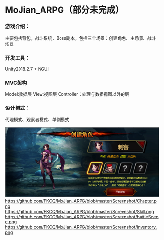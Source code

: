 # MoJian_ARPG（部分未完成）

### 游戏介绍：
主要包括背包，战斗系统，Boss副本，包括三个场景：创建角色、主场景、战斗场景

### 开发工具：
Unity2018.2.7 + NGUI

### MVC架构
Model:数据层
View:视图层
Controller：处理与数据视图以外的层

### 设计模式：
代理模式、观察者模式、单例模式

![游戏截图](https://github.com/FKCQ/MoJian_ARPG/blob/master/Screenshot/CreateCharacter.png "游戏截图")
https://github.com/FKCQ/MoJian_ARPG/blob/master/Screenshot/Chapter.png
https://github.com/FKCQ/MoJian_ARPG/blob/master/Screenshot/Skill.png
https://github.com/FKCQ/MoJian_ARPG/blob/master/Screenshot/battleScene.png
https://github.com/FKCQ/MoJian_ARPG/blob/master/Screenshot/inventory.png
